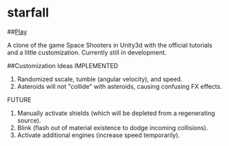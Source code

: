 starfall
========

##[Play](http://chrzhang.github.io/starfall/)

A clone of the game Space Shooters in Unity3d with the official tutorials and a little customization.
Currently still in development.

##Customization Ideas
IMPLEMENTED
1. Randomized sscale, tumble (angular velocity), and speed.
2. Asteroids will not "collide" with asteroids, causing confusing FX effects.

FUTURE
1. Manually activate shields (which will be depleted from a regenerating source).
2. Blink (flash out of material existence to dodge incoming collisions).
3. Activate additional engines (increase speed temporarily).
